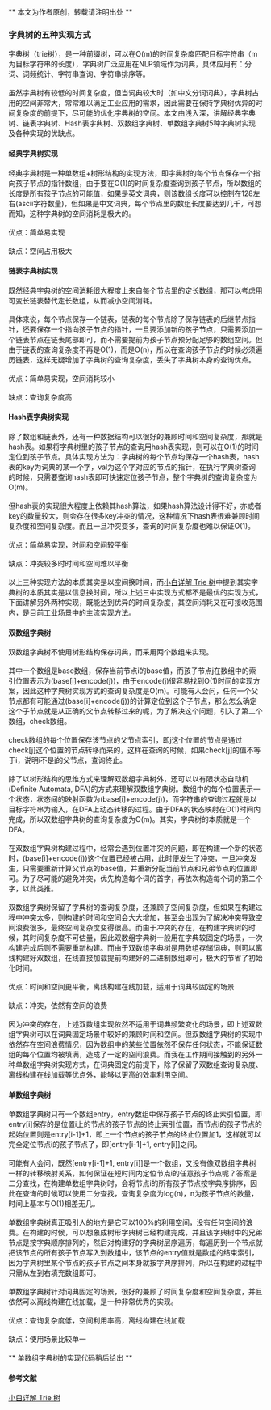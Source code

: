 ** 本文为作者原创，转载请注明出处 **

### 字典树的五种实现方式
字典树（trie树），是一种前缀树，可以在O(m)的时间复杂度匹配目标字符串（m为目标字符串的长度），字典树广泛应用在NLP领域作为词典，具体应用有：分词、词频统计、字符串查询、字符串排序等。<br><br>
虽然字典树有较低的时间复杂度，但当词典较大时（如中文分词词典），字典树占用的空间非常大，常常难以满足工业应用的需求，因此需要在保持字典树优异的时间复杂度的前提下，尽可能的优化字典树的空间。本文由浅入深，讲解经典字典树、链表字典树、Hash表字典树、双数组字典树、单数组字典树5种字典树实现及各种实现的优缺点。<br>
#### 经典字典树实现
经典字典树是一种单数组+树形结构的实现方法，即字典树的每个节点保存一个指向孩子节点的指针数组，由于要在O(1)的时间复杂度查询到孩子节点，所以数组的长度是所有孩子节点的可能值，如果是英文词典，则该数组长度可以控制在128左右(ascii字符数量)，但如果是中文词典，每个节点里的数组长度要达到几千，可想而知，这种字典树的空间消耗是极大的。<br><br>
优点：简单易实现<br><br>
缺点：空间占用极大<br>
#### 链表字典树实现
既然经典字典树的空间消耗很大程度上来自每个节点里的定长数组，那可以考虑用可变长链表替代定长数组，从而减小空间消耗。<br><br>
具体来说，每个节点保存一个链表，链表的每个节点除了保存链表的后继节点指针，还要保存一个指向孩子节点的指针，一旦要添加新的孩子节点，只需要添加一个链表节点在链表尾部即可，而不需要提前为孩子节点预分配足够的数组空间。但由于链表的查询复杂度不再是O(1)，而是O(n)，所以在查询孩子节点的时候必须遍历链表，这样无疑增加了字典树的查询复杂度，丢失了字典树本身的查询优点。<br><br>
优点：简单易实现，空间消耗较小<br><br>
缺点：查询复杂度高<br>
#### Hash表字典树实现
除了数组和链表外，还有一种数据结构可以很好的兼顾时间和空间复杂度，那就是hash表。如果将字典树里的孩子节点的查询用hash表实现，则可以在O(1)的时间定位到孩子节点。具体实现方法为：字典树的每个节点均保存一个hash表，hash表的key为词典的某一个字，val为这个字对应的节点的指针，在执行字典树查询的时候，只需要查询hash表即可快速定位孩子节点，整个字典树的查询复杂度为O(m)。<br><br>
但hash表的实现很大程度上依赖其hash算法，如果hash算法设计得不好，亦或者key的数量较大，则会存在很多key冲突的情况，这种情况下hash表很难兼顾时间复杂度和空间复杂度。而且一旦冲突变多，查询的时间复杂度也难以保证O(1)。<br><br>
优点：简单易实现，时间和空间较平衡<br><br>
缺点：冲突较多时时间和空间难以平衡<br><br>
以上三种实现方法的本质其实是以空间换时间，而[小白详解 Trie 树](https://segmentfault.com/a/1190000008877595)中提到其实字典树的本质其实是以信息换时间，所以上述三中实现方式都不是最优的实现方式，下面讲解另外两种实现，既能达到优异的时间复杂度，其空间消耗又在可接收范围内，是目前工业场景中的主流实现方法。<br>
#### 双数组字典树
双数组字典树不使用树形结构保存词典，而采用两个数组来实现。<br><br>
其中一个数组是base数组，保存当前节点i的base值，而孩子节点j在数组中的索引位置表示为(base\[i\]+encode(j))，由于encode(j)很容易找到O(1)时间的实现方案，因此这种字典树实现方式的查询复杂度是O(m)。可能有人会问，任何一个父节点都有可能通过(base\[i\]+encode(j))的计算定位到这个子节点，那么怎么确定这个子节点就是从正确的父节点转移过来的呢，为了解决这个问题，引入了第二个数组，check数组。<br><br>
check数组的每个位置保存该节点的父节点索引，即j这个位置的节点是通过check\[j\]这个位置的节点转移而来的，这样在查询的时候，如果check\[j\]的值不等于i，说明i不是j的父节点，查询终止。<br><br>
除了以树形结构的思维方式来理解双数组字典树外，还可以以有限状态自动机(Definite Automata, DFA)的方式来理解双数组字典树。数组中的每个位置表示一个状态，状态间的映射函数为(base\[i\]+encode(j))，而字符串的查询过程就是以目标字符串为输入，在DFA上动态转移的过程。由于DFA的状态映射在O(1)时间内完成，所以双数组字典树的查询复杂度为O(m)。其实，字典树的本质就是一个DFA。<br><br>
在双数组字典树构建过程中，经常会遇到位置冲突的问题，即在构建一个新的状态时，(base\[i\]+encode(j))这个位置已经被占用，此时便发生了冲突，一旦冲突发生，只需要重新计算父节点的base值，并重新分配当前节点和兄弟节点的位置即可。为了尽可能的避免冲突，优先构造每个词的首字，再依次构造每个词的第二个字，以此类推。<br><br>
双数组字典树保留了字典树的查询复杂度，还兼顾了空间复杂度，但如果在构建过程中冲突太多，则构建的时间和空间会大大增加，甚至会出现为了解决冲突导致空间浪费很多，最终空间复杂度变得很高。而由于冲突的存在，在构建字典树的时候，其时间复杂度不可估量，因此双数组字典树一般用在字典较固定的场景，一次构建完成后则不需要重新构建。而由于双数组字典树是用数组存储词典，则可以离线构建好双数组，在线直接加载提前构建好的二进制数组即可，极大的节省了初始化时间。<br><br>
优点：时间和空间更平衡，离线构建在线加载，适用于词典较固定的场景<br><br>
缺点：冲突，依然有空间的浪费<br><br>
因为冲突的存在，上述双数组实现依然不适用于词典频繁变化的场景，即上述双数组字典树可以在词典固定场景中较好的兼顾时间和空间。但双数组字典树的实现中依然存在空间浪费情况，因为数组中的某些位置依然不保存任何状态，不能保证数组的每个位置均被填满，造成了一定的空间浪费。而我在工作期间接触到的另外一种单数组字典树实现方式，在词典固定的前提下，除了保留了双数组查询复杂度、离线构建在线加载等优点外，能够以更高的效率利用空间。<br>
#### 单数组字典树
单数组字典树只有一个数组entry，entry数组中保存孩子节点的终止索引位置，即entry\[i\]保存的是位置i上的节点的孩子节点的终止索引位置，而节点i的孩子节点的起始位置则是entry\[i-1\]+1，即上一个节点的孩子节点的终止位置加1，这样就可以完全定位节点i的孩子节点了，即\[entry\[i-1\]+1, entry\[i\]\]之间。<br><br>
可能有人会问，既然\[entry\[i-1\]+1, entry\[i\]\]是一个数组，又没有像双数组字典树一样的转移映射关系，如何保证在短时间内定位节点i的任意孩子节点呢？答案是二分查找，在构建单数组字典树时，会将节点i的所有孩子节点按字典序排序，因此在查询的时候可以使用二分查找，查询复杂度为log(n)，n为孩子节点的数量，时间上基本与O(1)相差无几。<br><br>
单数组字典树真正吸引人的地方是它可以100%的利用空间，没有任何空间的浪费。在构建的时候，可以想象成树形字典树已经构建完成，并且该字典树中的兄弟节点是按字典顺序排列的，然后对构建好的字典树层序遍历，每遍历到一个节点就把该节点的所有孩子节点写入到数组中，该节点的entry值就是数组的结束索引，因为字典树里某个节点的孩子节点之间本身就按字典序排列，所以在构建的过程中只需从左到右填充数组即可。<br><br>
单数组字典树针对词典固定的场景，很好的兼顾了时间复杂度和空间复杂度，并且依然可以离线构建在线加载，是一种非常优秀的实现。<br><br>
优点：查询复杂度低，空间利用率高，离线构建在线加载<br><br>
缺点：使用场景比较单一<br><br>
** 单数组字典树的实现代码稍后给出 **<br>
#### 参考文献
[小白详解 Trie 树](https://segmentfault.com/a/1190000008877595)<br><br>


